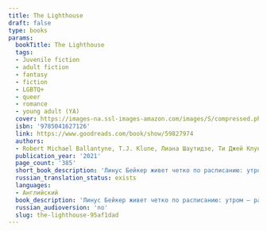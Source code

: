 ```yaml
---
title: The Lighthouse
draft: false
type: books
params:
  bookTitle: The Lighthouse
  tags:
  - Juvenile fiction
  - adult fiction
  - fantasy
  - fiction
  - LGBTQ+
  - queer
  - romance
  - young adult (YA)
  cover: https://images-na.ssl-images-amazon.com/images/S/compressed.photo.goodreads.com/books/1639553262i/59827974.jpg
  isbn: '9785041627126'
  link: https://www.goodreads.com/book/show/59827974
  authors:
  - Robert Michael Ballantyne, T.J. Klune, Лиана Шаутидзе, Ти Джей Клун
  publication_year: '2021'
  page_count: '385'
  short_book_description: 'Линус Бейкер живет четко по расписанию: утром – работа инспектора в Департаменте по делам магической молодежи, вечером – уютные посиделки дома с кошкой и старыми пластинками. Линус не собирается...'
  russian_translation_status: exists
  languages:
  - Английский
  book_description: 'Линус Бейкер живет четко по расписанию: утром – работа инспектора в Департаменте по делам магической молодежи, вечером – уютные посиделки дома с кошкой и старыми пластинками. Линус не собирается ничего менять в своей жизни, пока в один прекрасный день не получает от Чрезвычайно Высокого Руководства серьезное задание…Инспектору предстоит отправиться в сиротский приют на таинственном острове Марсий, где проживают шесть необычных детей – сын Люцифера, неопознанное зеленое существо, девочка-гном, виверна, мальчик-оборотень и лесной спрайт. Но они не единственный секрет острова. Управляет приютом загадочный Артур Парнас, он искренне любит своих воспитанников и определенно не так прост, как кажется.Директор готов на все, чтобы уберечь детей от опасностей взрослого мира, даже если этом миру придется сгореть дотла.'
  russian_audioversion: 'no'
  slug: the-lighthouse-95af1dad
---
```


